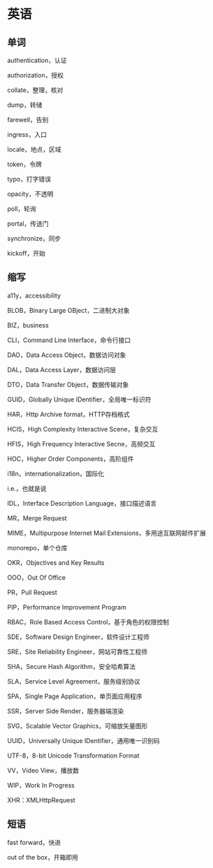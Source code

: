 # 英语

## 单词

authentication，认证

authorization，授权

collate，整理，核对

dump，转储

farewell，告别

ingress，入口

locale，地点，区域

token，令牌

typo，打字错误

opacity，不透明

poll，轮询

portal，传送门

synchronize，同步

kickoff，开始

## 缩写

a11y，accessibility

BLOB，Binary Large OBject，二进制大对象

BIZ，business

CLI，Command Line Interface，命令行接口

DAO，Data Access Object，数据访问对象

DAL，Data Access Layer，数据访问层

DTO，Data Transfer Object，数据传输对象

GUID，Globally Unique IDentifier，全局唯一标识符

HAR，Http Archive format，HTTP存档格式

HCIS，High Complexity Interactive Scene，复杂交互

HFIS，High Frequency Interactive Secne，高频交互

HOC，Higher Order Components，高阶组件

i18n，internationalization，国际化

i.e.，也就是说

IDL，Interface Description Language，接口描述语言

MR，Merge Request

MIME，Multipurpose Internet Mail Extensions，多用途互联网邮件扩展

monorepo，单个仓库

OKR，Objectives and Key Results

OOO，Out Of Office

PR，Pull Request

PIP，Performance Improvement Program

RBAC，Role Based Access Control，基于角色的权限控制

SDE，Software Design Engineer，软件设计工程师

SRE，Site Reliability Engineer，网站可靠性工程师

SHA，Secure Hash Algorithm，安全哈希算法

SLA，Service Level Agreement，服务级别协议

SPA，Single Page Application，单页面应用程序

SSR，Server Side Render，服务器端渲染

SVG，Scalable Vector Graphics，可缩放矢量图形

UUID，Universally Unique IDentifier，通用唯一识别码

UTF-8，8-bit Unicode Transformation Format

VV，Video View，播放数

WIP，Work In Progress

XHR：XMLHttpRequest

## 短语

fast forward，快进

out of the box，开箱即用

